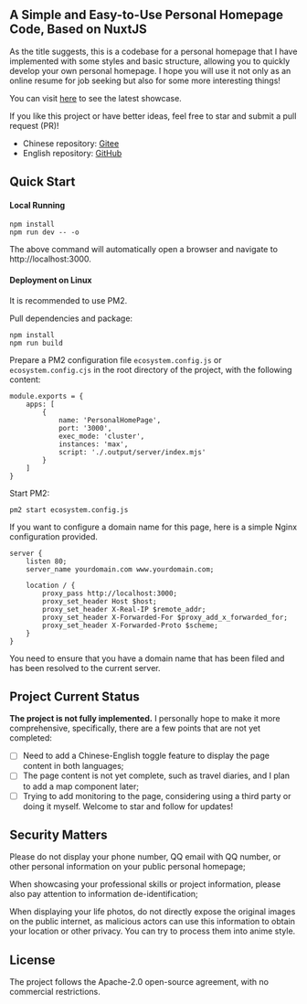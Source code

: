 ## A Simple and Easy-to-Use Personal Homepage Code, Based on NuxtJS

As the title suggests, this is a codebase for a personal homepage that I have implemented with some styles and basic structure, allowing you to quickly develop your own personal homepage. I hope you will use it not only as an online resume for job seeking but also for some more interesting things!

You can visit [here](http://hlt.cab/) to see the latest showcase.

If you like this project or have better ideas, feel free to star and submit a pull request (PR)!

- Chinese repository: [Gitee](https://gitee.com/kkacdbdk/personal-homepage.git)
- English repository: [GitHub](https://github.com/spcodhu/personal-homepage.git)

## Quick Start

#### Local Running

```
npm install
npm run dev -- -o
```

The above command will automatically open a browser and navigate to http://localhost:3000.

#### Deployment on Linux

It is recommended to use PM2.

Pull dependencies and package:

```
npm install
npm run build
```

Prepare a PM2 configuration file `ecosystem.config.js` or `ecosystem.config.cjs` in the root directory of the project, with the following content:

```
module.exports = {
    apps: [
        {
            name: 'PersonalHomePage',
            port: '3000',
            exec_mode: 'cluster',
            instances: 'max',
            script: './.output/server/index.mjs'
        }
    ]
}
```

Start PM2:

```
pm2 start ecosystem.config.js
```

If you want to configure a domain name for this page, here is a simple Nginx configuration provided.

```
server {
    listen 80;
    server_name yourdomain.com www.yourdomain.com;

    location / {
        proxy_pass http://localhost:3000;
        proxy_set_header Host $host;
        proxy_set_header X-Real-IP $remote_addr;
        proxy_set_header X-Forwarded-For $proxy_add_x_forwarded_for;
        proxy_set_header X-Forwarded-Proto $scheme;
    }
}
```

You need to ensure that you have a domain name that has been filed and has been resolved to the current server.

## Project Current Status

**The project is not fully implemented.** I personally hope to make it more comprehensive, specifically, there are a few points that are not yet completed:

- [ ] Need to add a Chinese-English toggle feature to display the page content in both languages;
- [ ] The page content is not yet complete, such as travel diaries, and I plan to add a map component later;
- [ ] Trying to add monitoring to the page, considering using a third party or doing it myself.
Welcome to star and follow for updates!

## Security Matters
Please do not display your phone number, QQ email with QQ number, or other personal information on your public personal homepage;

When showcasing your professional skills or project information, please also pay attention to information de-identification;

When displaying your life photos, do not directly expose the original images on the public internet, as malicious actors can use this information to obtain your location or other privacy. You can try to process them into anime style.

## License
The project follows the Apache-2.0 open-source agreement, with no commercial restrictions.
